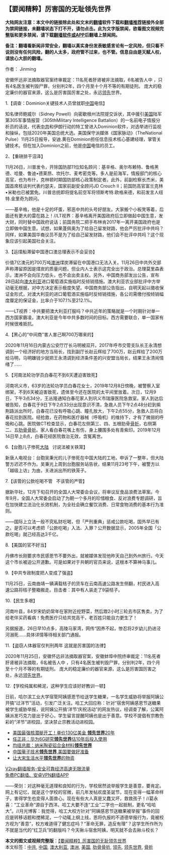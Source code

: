  <h2>【要闻精粹】厉害国的无耻领先世界</h2> <p class="notice"><b>大陆网友注意：本文中的链接除此处和文末的<a href="https://github.com/bannedbook/fanqiang" >翻墙</a>软件下载和<a href="https://github.com/killgcd/justmysocks/blob/master/README.md">翻墙推荐</a>链接外全部为禁网链接，未翻墙状态下打不开，请勿点击。此为文字版禁闻，欲看图文视频完整版和更多禁闻，请下载<a href="https://github.com/bannedbook/fanqiang">翻墙软件或APP</a>后翻墙上禁闻网。</p><p>备注：翻墙看新闻非常安全，翻墙以真实身份发表敏感言论有一定风险，但只看不说则没有任何风险，翻的人太多，政府管不过来，也不管。信息自由是天赋人权，请放心大胆的翻墙。</b></p>  <div class="entry"> <p>作者： Jinming</p> <p id="summary">安徽怀远非法摘取器官案终审裁定：11名死者肝肾被非法摘取，6名被告人中 ，只有4名医生被判毁尸罪，分别判2年，四个月至十个月不等的有期徒刑。 庞大的稳定廉价的器官来源，这么是厉害国厉害之处，永远<a href="https://www.bannedbook.org/bnews/tag/%E9%A2%86%E5%85%88/" class="st_tag internal_tag" rel="tag" title="标签 领先 下的日志">领先</a>世界。</p> <p>1.【调查：Dominion关键技术人员曾就职<span class='wp_keywordlink_affiliate'><a href="https://www.bannedbook.org/" title="中国" target="_blank">中国</a></span>电信】</p> <p>知名律师鲍威尔（Sidney Powell）向密歇根州法院提交诉状，其中援引<a href="https://www.bannedbook.org/bnews/tag/%e7%be%8e%e5%9b%bd/" class="st_tag internal_tag" rel="tag" title="标签 美国 下的日志">美国</a>陆军第305军事情报营（305thMilitary Intelligence Battalion）的一名前电子情报分析员的话说，代表<a href="https://www.bannedbook.org/bnews/tag/%e4%b8%ad%e5%85%b1/" class="st_tag internal_tag" rel="tag" title="标签 中共 下的日志">中共</a>和伊朗行动的特工曾进入Dominion软件，对选举进行监视和操纵，包括2020年美国总统大选。美国保守派媒体《国家脉动》（TheNational Pulse）11月25日报导，安迪.黄在Dominion担任信息技术核心基建经理，掌管关键技术。但在加入Dominion之前，他是<a href="https://www.bannedbook.org/bnews/tag/%E4%B8%AD%E5%9B%BD/" class="st_tag internal_tag" rel="tag" title="标签 中国 下的日志">中国</a>电信的员工。</p> <p>2、【重磅排干沼泽】</p> <p>11月26日，川普发令，开除国防部11位知名顾问：基辛格、奥尔布赖特、鲁格黑德、哈曼、鲁迪•德莱昂、坎托尔、麦考密克等。多人是前海军，情报部门的核心高官，也为布什，克林顿时期国防部核心政策制定者。此外，前副检察长杰米，美国首席核谈判代表约瑟夫，国家前副安全顾问JD Crouch II；前国防高官富兰克林•米勒也已被罢免。川普总统即将提名前空军将领斯考特.欧格来德，和前发言人纽特.金里奇为顾问。</p> <p>——基辛格，他是十足的坏蛋，邪恶中共的头号好朋友。大家搬个小板凳等着，后面还有更大的雷在路上！//LT视界：基辛格离开美国政府后立即做起中国生意，发大财，同时替中国政府说话；前国务院二把手布林肯2017年一离开美国政府也是立即做中国生意。试想，如果蓬佩奥为了给自己留发财路，他会严厉批评中共吗？同样，如果美国华裔议员不是为了给自己留发财路，他们会不批评中共吗？这个现象应该引起美国社会关注。</p>  <p>3.【运煤船滞留中国港口澳总理表示不会妥协】</p> <p>价值7亿澳元的700万吨<a href="https://www.bannedbook.org/bnews/tag/%e6%be%b3%e6%b4%b2/" class="st_tag internal_tag" rel="tag" title="标签 澳洲 下的日志">澳洲</a>煤炭滞留在中国港口无法入关。11月26日中共外交部声称滞留原因是煤炭的质量问题，但业内人士表示这完全出于政治。总理莫里森表示，澳洲不会向压力低头，也不会出卖主权。另外，中国商务部发出公告，宣布28日起向<a href="https://www.bannedbook.org/bnews/tag/%e6%be%b3%e5%a4%a7%e5%88%a9%e4%ba%9a/" class="st_tag internal_tag" rel="tag" title="标签 澳大利亚 下的日志">澳大利亚</a>进口葡萄酒实施临时反倾销措施。澳大利亚农业部批评中方举动毫无根据，对中方决定表示极度失望。中国商务部公告指出，自明天起以徵收保证金形式，对澳大利亚的进口葡萄酒实施临时反倾销措施，各公司需缴付按倾销幅度厘定的保证金，比率介于107.1%至212.1%。</p> <p>——LT视界：中共要把澳大利亚打服吗？中共近年的策略就是一个时期针对单一西方国家霸凌，澳大利亚是今年中共多数时间的目标。西方需要联合，单一国家有时候很难抵抗。</p> <p>4.【黑心的“中间商”害人害己啊700万哪来的】</p> <p>2020年11月16日内蒙古公安厅厅长马明被双开。2017年呼市交管支队长王永清想调到一个经济好的地方当局长，找到副厅长赵云辉给了700万，赵云辉给了200万给马明，马明嫌钱少就把王永清调到经济条件差的兴安盟当局长，结果王永清闹情绪了……</p> <p>5.【河南法轮功学员白春花不到6天遭迫害致死】</p> <p>河南巩义市，63岁的法轮功学员白春花女士，2019年12月8日傍晚，被警察入室绑架，不到6天被迫害致死，遗体至今还在医院的太平间里放着。次日，12月9日，下午3点34分，王丛隆通知白春花家人到巩义市瑞康医院急救室。家人到达后被告知，白春花于9日下午2点33分出现意识不清，急救人员下午2点48分赶到紫荆路派出所时，白春花已没有呼吸心跳、瞳孔放大，下午2点55分，急救人员将白春花拉到医院。经抢救，在药物和医疗器械（呼吸机）的维持下，才有了微弱的呼吸和心跳。医院做CT检查显示，白春花左侧第三、四、五根肋骨<a href="https://www.bannedbook.org/bnews/tag/%E9%AA%A8%E6%8A%98/" class="st_tag internal_tag" rel="tag" title="标签 骨折 下的日志">骨折</a>，右侧第二、五<a href="https://www.bannedbook.org/bnews/tag/%e8%82%8b%e9%aa%a8%e9%aa%a8%e6%8a%98/" class="st_tag internal_tag" rel="tag" title="标签 肋骨骨折 下的日志">肋骨骨折</a>。家人看白春花嘴上有伤，身上腰围多处有青紫印。2019年12月14日早上8点，白春花经医院救治无效，含冤离世。</p>  <p>6.【台胞儿子惨死<span class='wp_keywordlink_affiliate'><a href="https://www.bannedbook.org/" title="大陆" target="_blank">大陆</a></span>&nbsp; &nbsp;讨说法被关铁笼】</p> <p>新唐人电视台：台胞吴秉光的儿子惨死在中国大陆的工地，申诉了一整年，但大陆警方迟迟不作为。吴秉光上周到台胞服务站告状，结果11月23号下午，被警方以「越级上访」为由，关进派出所的铁笼子。</p> <p>7.【该管的公款吃喝不管&nbsp; &nbsp;不该管的严管】</p> <p>据新华社，12月下旬召开的全国人大常委会会议，将审议反食品浪费法草案。今年9月，全国人大常委会启动了为期一个多月的珍惜粮食、反对浪费专题调研，旨在加快建立法治化长效机制，为全社会确立餐饮消费、日常食物消费的基本行为准则。</p> <p>——国际上立法一般不究私财吃喝，但「严刑重典」惩戒公款吃喝，国外早已有之。是否可以考虑把「公款吃喝」入法、入罪？公开数据显示，2005年全国「公款吃喝」就己经高达3千亿。</p> <p>8.【美国的官不好当】</p> <p>丹佛市长刚要求市民感恩节不要外出，就被媒体发现他昨天自己到外州旅行。今天这个市长被迫公开道歉。可是如果对于共朝的官员来说，这根本不算神马事儿。</p>  <p>9.【中共专政制度把人变成了强盗】</p> <p>11月25日，云南曲靖一辆满载桔子的货车在云南高速公路发生侧翻，村民进入高速公路将桔子整箱搬走。目击者：其中有人装走了9袋桔子。</p> <p>10.【民生多艰】</p> <p>河南叶县，84岁宋奶奶常年在家附近挖野菜，然后蹬2小时三轮去市区售卖，为了给老伴买药看病！免费医疗只给共党高干，老百姓只能自力更生了！</p> <p>另据报道，26日早10点多，高陵马家湾，网传“因养不起，惨忍将2岁幼儿扔进泾河溺死……具体详情等待相关部门通报。</p> <p>11.【盗窃人体器官仅判刑两年 这就是厉害国的法律】</p> <p>2020年11月25日，安徽怀远非法摘取器官案，安徽蚌埠中院终审裁定：11名死者肝肾被非法摘取，6名被告人中 ，只有4名医生被判毁尸罪，分别判2年，四个月至十个月不等的有期徒刑。 庞大的稳定廉价的器官来源，这么是厉害国厉害之处，永远<a href="https://www.bannedbook.org/bnews/tag/%E9%A2%86%E5%85%88%E4%B8%96%E7%95%8C/" class="st_tag internal_tag" rel="tag" title="标签 领先世界 下的日志">领先世界</a>。</p>  <p>12.【学校纯属和稀泥，这种学生应该好好教训一顿】</p> <p>日前，哈尔滨工业大学宿管阿姨感恩节给送学生糖果，一名学生威胁将举报阿姨公开搞“过洋节”活动，引发广泛关注。哈工大回应称：针对“宿舍阿姨感恩节送糖果被学生威胁举报，说阿姨公开搞‘洋节’庆祝活动”的网友热议，经调查了解，公寓阿姨派发巧克力是出于好心，学生留言提醒阿姨也是出于善意。学校不提倡有宗教色彩的“洋节”进校园，坚决禁止宗教活动进校园。</p> <ul class='op-related-articles' title='相关阅读'> <li><a href='https://www.bannedbook.org/bnews/topimagenews/20200203/1269951.html' target='_blank'>美国最强核潜艇开工！单价130亿美金 <b>领先世界</b>20年</a></li> <li><a href='https://www.bannedbook.org/bnews/baitai/20190917/1192682.html' target='_blank'>任正非：华为6G研究<b>领先世界</b>估10年后投入使用</a></li> <li><a href='https://www.bannedbook.org/bnews/baitai/20190707/1154570.html' target='_blank'>均瑶总裁：纳米陶瓷铝合金材料<b>领先世界</b></a></li> <li><a href='https://www.bannedbook.org/bnews/baitai/20190508/1124708.html' target='_blank'>中国量子技术<b>领先世界</b> 美国要做好准备</a></li> <li><a href='https://www.bannedbook.org/bnews/lifebaike/20190321/1100764.html' target='_blank'>让大宋生活水平<b>领先世界</b>的物资</a></li> </ul> <p class="texttj"> <a href="https://github.com/bannedbook/fanqiang/wiki/V2ray%E6%9C%BA%E5%9C%BA" target="_blank">V2ray翻墙服务-安全可靠经济高速无限流量</a><br/> <a href="https://github.com/bannedbook/fanqiang/wiki/%E7%A6%81%E9%97%BB%E7%BD%91%E5%AE%89%E5%8D%93%E7%BF%BB%E5%A2%99%E6%96%B0%E9%97%BBAPP" target="_blank">免费PC翻墙、安卓VPN翻墙APP</a></p><p>——荣剑：对这种毫无道理和良知的行为，学校居然说举报学生是善意，要肯定。网上有记忆，就是这个学校的官微，前几年发帖欢度圣诞节，现在变得一幅革命样子，害得学生也变得人面兽心。现在有些大人真是又蠢又坏，救救孩子！//葛永喜：“工业革命”源自于西洋。哈工大要不连“工业”二字也一起抵制，更名“哈哈大”。//月光博客：我觉得，哈工大校方针对“阿姨感恩节送糖果被举报”事件的回应是转移话题和搅稀泥，一个动辄上纲上线，恩将仇报的不道德举报行为，竟被校方视为“善意”，校方难道得了健忘症吗？“革命无罪，造反有理”？这学生所作所为不就是当代的“红卫兵”的翻版吗？今天揪斗宿舍阿姨，明天就不会去揪斗校长？</p><a name='sharetosocial'></a>       <div><b>本文的图文或视频完整版</b>：<a href='https://www.bannedbook.org/bnews/comments/20201128/1438588.html'>【要闻精粹】厉害国的无耻领先世界</a></div>  </div><!--END ENTRY--> <div class="postfooter"> <div>本文标签：<a href="https://www.bannedbook.org/bnews/tag/%e4%b8%ad%e5%85%b1/" rel="tag">中共</a>, <a href="https://www.bannedbook.org/bnews/tag/%E4%B8%AD%E5%9B%BD/" rel="tag">中国</a>, <a href="https://www.bannedbook.org/bnews/tag/%e6%be%b3%e5%a4%a7%e5%88%a9%e4%ba%9a/" rel="tag">澳大利亚</a>, <a href="https://www.bannedbook.org/bnews/tag/%e6%be%b3%e6%b4%b2/" rel="tag">澳洲</a>, <a href="https://www.bannedbook.org/bnews/tag/%e7%be%8e%e5%9b%bd/" rel="tag">美国</a>, <a href="https://www.bannedbook.org/bnews/tag/%e8%82%8b%e9%aa%a8%e9%aa%a8%e6%8a%98/" rel="tag">肋骨骨折</a>, <a href="https://www.bannedbook.org/bnews/tag/%E9%A2%86%E5%85%88/" rel="tag">领先</a>, <a href="https://www.bannedbook.org/bnews/tag/%E9%A2%86%E5%85%88%E4%B8%96%E7%95%8C/" rel="tag">领先世界</a>, <a href="https://www.bannedbook.org/bnews/tag/%E9%AA%A8%E6%8A%98/" rel="tag">骨折</a></div>  </div><!--END POSTFOOTER--> 